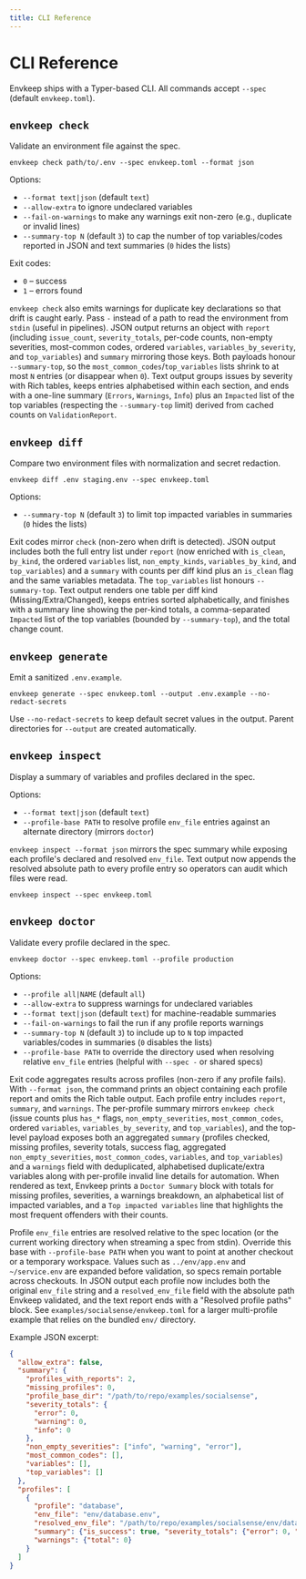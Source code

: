 ```yaml
---
title: CLI Reference
---
```


# CLI Reference

Envkeep ships with a Typer-based CLI. All commands accept `--spec` (default `envkeep.toml`).

## `envkeep check`
Validate an environment file against the spec.

```
envkeep check path/to/.env --spec envkeep.toml --format json
```

Options:
- `--format text|json` (default `text`)
- `--allow-extra` to ignore undeclared variables
- `--fail-on-warnings` to make any warnings exit non-zero (e.g., duplicate or invalid lines)
- `--summary-top N` (default `3`) to cap the number of top variables/codes reported in JSON and text summaries (`0` hides the lists)

Exit codes:
- `0` – success
- `1` – errors found

`envkeep check` also emits warnings for duplicate key declarations so that drift is caught early.
Pass `-` instead of a path to read the environment from `stdin` (useful in pipelines).
JSON output returns an object with `report` (including `issue_count`, `severity_totals`, per-code counts, non-empty severities, most-common codes, ordered `variables`, `variables_by_severity`, and `top_variables`) and `summary` mirroring those keys. Both payloads honour `--summary-top`, so the `most_common_codes`/`top_variables` lists shrink to at most `N` entries (or disappear when `0`).
Text output groups issues by severity with Rich tables, keeps entries alphabetised within each section, and ends with a one-line summary (`Errors`, `Warnings`, `Info`) plus an `Impacted` list of the top variables (respecting the `--summary-top` limit) derived from cached counts on `ValidationReport`.

## `envkeep diff`
Compare two environment files with normalization and secret redaction.

```
envkeep diff .env staging.env --spec envkeep.toml
```

Options:
- `--summary-top N` (default `3`) to limit top impacted variables in summaries (`0` hides the lists)

Exit codes mirror `check` (non-zero when drift is detected).
JSON output includes both the full entry list under `report` (now enriched with `is_clean`, `by_kind`, the ordered `variables` list, `non_empty_kinds`, `variables_by_kind`, and `top_variables`) and a `summary` with counts per diff kind plus an `is_clean` flag and the same variables metadata. The `top_variables` list honours `--summary-top`.
Text output renders one table per diff kind (Missing/Extra/Changed), keeps entries sorted alphabetically, and finishes with a summary line showing the per-kind totals, a comma-separated `Impacted` list of the top variables (bounded by `--summary-top`), and the total change count.

## `envkeep generate`
Emit a sanitized `.env.example`.

```
envkeep generate --spec envkeep.toml --output .env.example --no-redact-secrets
```

Use `--no-redact-secrets` to keep default secret values in the output.
Parent directories for `--output` are created automatically.

## `envkeep inspect`
Display a summary of variables and profiles declared in the spec.

Options:
- `--format text|json` (default `text`)
- `--profile-base PATH` to resolve profile `env_file` entries against an alternate directory (mirrors `doctor`)

`envkeep inspect --format json` mirrors the spec summary while exposing each profile's declared and resolved `env_file`. Text output now appends the resolved absolute path to every profile entry so operators can audit which files were read.

```
envkeep inspect --spec envkeep.toml
```

## `envkeep doctor`
Validate every profile declared in the spec.

```
envkeep doctor --spec envkeep.toml --profile production
```

Options:
- `--profile all|NAME` (default `all`)
- `--allow-extra` to suppress warnings for undeclared variables
- `--format text|json` (default `text`) for machine-readable summaries
- `--fail-on-warnings` to fail the run if any profile reports warnings
- `--summary-top N` (default `3`) to include up to `N` top impacted variables/codes in summaries (`0` disables the lists)
- `--profile-base PATH` to override the directory used when resolving relative `env_file` entries (helpful with `--spec -` or shared specs)

Exit code aggregates results across profiles (non-zero if any profile fails).
With `--format json`, the command prints an object containing each profile report and omits the Rich table output. Each profile entry includes `report`, `summary`, and `warnings`. The per-profile summary mirrors `envkeep check` (issue counts plus `has_*` flags, `non_empty_severities`, `most_common_codes`, ordered `variables`, `variables_by_severity`, and `top_variables`), and the top-level payload exposes both an aggregated `summary` (profiles checked, missing profiles, severity totals, success flag, aggregated `non_empty_severities`, `most_common_codes`, `variables`, and `top_variables`) and a `warnings` field with deduplicated, alphabetised duplicate/extra variables along with per-profile invalid line details for automation.
When rendered as text, Envkeep prints a `Doctor Summary` block with totals for missing profiles, severities, a warnings breakdown, an alphabetical list of impacted variables, and a `Top impacted variables` line that highlights the most frequent offenders with their counts.

Profile `env_file` entries are resolved relative to the spec location (or the current working directory when streaming a spec from stdin). Override this base with `--profile-base PATH` when you want to point at another checkout or a temporary workspace. Values such as `../env/app.env` and `~/service.env` are expanded before validation, so specs remain portable across checkouts. In JSON output each profile now includes both the original `env_file` string and a `resolved_env_file` field with the absolute path Envkeep validated, and the text report ends with a "Resolved profile paths" block. See `examples/socialsense/envkeep.toml` for a larger multi-profile example that relies on the bundled `env/` directory.

Example JSON excerpt:

```json
{
  "allow_extra": false,
  "summary": {
    "profiles_with_reports": 2,
    "missing_profiles": 0,
    "profile_base_dir": "/path/to/repo/examples/socialsense",
    "severity_totals": {
      "error": 0,
      "warning": 0,
      "info": 0
    },
    "non_empty_severities": ["info", "warning", "error"],
    "most_common_codes": [],
    "variables": [],
    "top_variables": []
  },
  "profiles": [
    {
      "profile": "database",
      "env_file": "env/database.env",
      "resolved_env_file": "/path/to/repo/examples/socialsense/env/database.env",
      "summary": {"is_success": true, "severity_totals": {"error": 0, "warning": 0, "info": 0}},
      "warnings": {"total": 0}
    }
  ]
}
```
